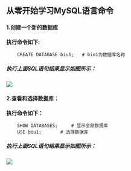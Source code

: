 ## 从零开始学习MySQL语言命令

#### 1.创建一个新的数据库

**执行命令如下:**

```MySQL
	CREATE DATABASE biu1;   # biu1为数据库名称
```
##### 执行上面SQL语句结果显示如图所示：
![](https://github.com/BiubiuOoo/Homework-of-MySQL/blob/master/images/1.png?raw=true)

#### 2.查看和选择数据库：

**执行命令如下：**

```MySQL
	SHOW DATABASES; 	# 显示全部数据库
	USE biu1;		# 选择数据库
```
##### 执行上面SQL语句结果显示如图所示：
![](https://github.com/BiubiuOoo/Homework-of-MySQL/blob/master/images/2.png?raw=true)
